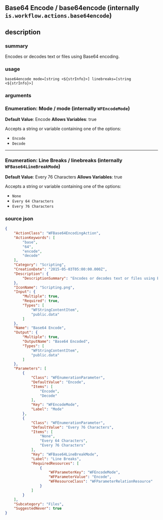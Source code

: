 
## Base64 Encode / base64encode (internally `is.workflow.actions.base64encode`)



## description
### summary
Encodes or decodes text or files using Base64 encoding.


### usage
`base64encode mode=[string <${strInfo}>] linebreaks=[string <${strInfo}>]`

### arguments
### Enumeration: Mode / mode (internally `WFEncodeMode`)
**Default Value**: Encode
**Allows Variables**: true


Accepts a string 
or variable
containing one of the options:

- `Encode`
- `Decode`

---

### Enumeration: Line Breaks / linebreaks (internally `WFBase64LineBreakMode`)
**Default Value**: Every 76 Characters
**Allows Variables**: true


Accepts a string 
or variable
containing one of the options:

- `None`
- `Every 64 Characters`
- `Every 76 Characters`

### source json

```json
{
	"ActionClass": "WFBase64EncodingAction",
	"ActionKeywords": [
		"base",
		"64",
		"encode",
		"decode"
	],
	"Category": "Scripting",
	"CreationDate": "2015-05-03T05:00:00.000Z",
	"Description": {
		"DescriptionSummary": "Encodes or decodes text or files using Base64 encoding."
	},
	"IconName": "Scripting.png",
	"Input": {
		"Multiple": true,
		"Required": true,
		"Types": [
			"WFStringContentItem",
			"public.data"
		]
	},
	"Name": "Base64 Encode",
	"Output": {
		"Multiple": true,
		"OutputName": "Base64 Encoded",
		"Types": [
			"WFStringContentItem",
			"public.data"
		]
	},
	"Parameters": [
		{
			"Class": "WFEnumerationParameter",
			"DefaultValue": "Encode",
			"Items": [
				"Encode",
				"Decode"
			],
			"Key": "WFEncodeMode",
			"Label": "Mode"
		},
		{
			"Class": "WFEnumerationParameter",
			"DefaultValue": "Every 76 Characters",
			"Items": [
				"None",
				"Every 64 Characters",
				"Every 76 Characters"
			],
			"Key": "WFBase64LineBreakMode",
			"Label": "Line Breaks",
			"RequiredResources": [
				{
					"WFParameterKey": "WFEncodeMode",
					"WFParameterValue": "Encode",
					"WFResourceClass": "WFParameterRelationResource"
				}
			]
		}
	],
	"Subcategory": "Files",
	"SuggestedNever": true
}
```
